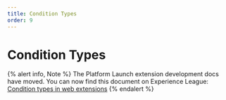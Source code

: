 ```yaml
---
title: Condition Types
order: 9
---
```


# Condition Types

{% alert info, Note %}
The Platform Launch extension development docs have moved. You can now find this document on Experience League: [Condition types in web extensions](https://experienceleague.adobe.com/docs/launch/using/extension-dev/modules/web/condition-types.html)
{% endalert %}